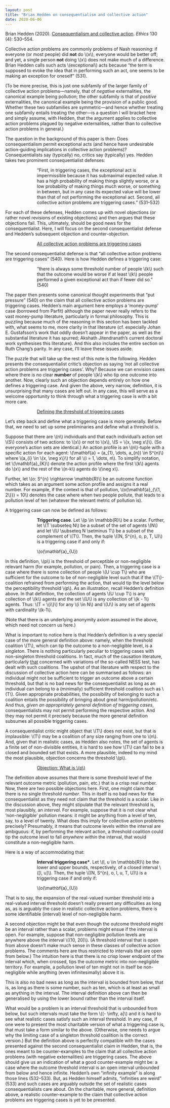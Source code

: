 ```yaml
---
layout: post
title: "Brian Hedden on consequentialism and collective action"
date: 2020-06-06
---
```

<p>Brian Hedden (2020). <a href="https://doi.org/10.1086/708535" target="_blank" rel="noopener">Consequentialism and collective action</a>. <cite>Ethics</cite> 130 (4): 530–554.</p>

<p>Collective action problems are commonly problems of Nash reasoning: if everyone (or most people) did <strong>not</strong> do \(x\), everyone would be better off; and yet, a single person <strong>not</strong> doing \(x\) does not make much of a difference. Brian Hedden calls such acts \(exceptional\) acts because “the term is supposed to evoke the idea that in performing such an act, one seems to be making an exception for oneself” (531).</p>

<p>(To be more precise, this is just one subfamily of the larger family of collective action problems—namely, that of <cite>negative</cite> externalities, the canonical example being pollution; the other subfamily is that of <cite>positive</cite> externalities, the canonical example being the provision of a public good. Whether these two subfamilies are symmetric—and hence whether treating one subfamily entails treating the other—is a question I will bracket here and simply assume, with Hedden, that the argument applies to collective action problems plagued by negative externalities, rather than to collective action problems in general.)</p>

<p>The question in the background of this paper is then: Does consequentialism permit exceptional acts (and hence have undesirable action-guiding implications in collective action problems)? Consequentialists say (typically) no, critics say (typically) yes. Hedden takes two prominent consequentialist defenses:</p>

<p style="padding-left:100px;">“First, in triggering cases, the exceptional act is impermissible because it has submaximal expected value. It has a high probability of making things slightly worse, or a low probability of making things much worse, or something in between, but in any case its expected value will be lower than that of not performing the exceptional act. Second, all collective action problems are triggering cases.” (531–532)</p>

<p>For each of these defenses, Hedden comes up with novel objections (or rather novel revisions of existing objections) and then argues that these objections fail. This, ultimately, should be good news for the consequentialist. Here, I will focus on the second consequentialist defense and Hedden’s subsequent objection and counter-objection.</p>

<p style="padding-left:100px;"><u>All collective action problems are triggering cases</u></p>

<p>The second consequentialist defense is that “all collective action problems are triggering cases” (540). Here is how Hedden defines a triggering case:</p>

<p style="padding-left:100px;">“there is always some threshold number of people \(k\) such that the outcome would be worse if at least \(k\) people performed a given exceptional act than if fewer did so.” (540)</p>

<p>The paper then presents some canonical thought experiments that “put pressure” (540) on the claim that all collective action problems are triggering cases. Hedden’s main argument here employs a ‘money-pump’ case (borrowed from Parfit) although the paper never really refers to the vast money-pump literature, particularly in formal philosophy. This is puzzling because much of the reasoning in this section has been tackled with, what seems to me, more clarity in that literature (cf. especially Johan E. Gustafsson’s work that oddly doesn’t appear in the paper, as well as the substantial literature it has spurred; Akshath Jitendranath’s current doctoral work synthesises this literature). And this also includes the entire section on Ruth Chang’s parity. In any case, I’ll leave these issues aside.</p>

<p>The puzzle that will take up the rest of this note is the following. Hedden presents the consequentialist critic’s objection as saying ‘not all collective action problems are triggering cases’. Why? Because we can envision cases where there is no clear <strong>number</strong> of people \(k\) who tip one outcome into another. Now, clearly such an objection depends entirely on how one defines a triggering case. And given the above, very narrow, definition, it is unsurprising that many cases are left out. In any case, this will serve as a welcome opportunity to think through what a triggering case is with a bit more care.</p>

<p style="padding-left:100px;"><u>Defining the threshold of triggering cases</u></p>

<p>Let’s step back and define what a triggering case is more generally. Before that, we need to set up some preliminaries and define what a threshold is.</p>

<p>Suppose that there are \(n\) individuals and that each individual’s action set \(S\) consists of two actions: to \(x\) or not to \(x\), \(S = \{x, \neg x\}\). (So everyone’s action sets are identical.) An action profile is an \(n\)-tuple with a specific action for each agent: \(\mathbf{a} = (a_{1}, \dots, a_{n}) \in S^{n}\) where \(a_{i} \in \{x, \neg x\}\) for all \(i = 1, \dots, n\). To simplify notation, let \(\mathbf{a}_{K}\) denote the action profile where the first \(k\) agents do \(x\) and the rest of the \(n-k\) agents do \(\neg x\).</p>

<p>Further, let \(o: S^{n} \rightarrow \mathbb{R}\) be an outcome function which takes as an argument some action profile and assigns it a real number. For example, if the context is that of pollution, \(o(\mathbf{a}_{\{1, 2\}}) = 10\) denotes the case where when two people pollute, that leads to a pollution level of ten (whatever the relevant metric of pollution is).</p>

<p>A triggering case can now be defined as follows:</p>

<p style="padding-left:100px;"><strong>Triggering case</strong>. Let \(p \in \mathbb{R}\) be a scalar. Further, let \(T \subseteq N\) be a subset of the set of agents \(N\) and let \(U \subseteq N \setminus T\) be a subset of the complement of \(T\). Then, the tuple \((N, S^{n}, o, p, T, U)\) is a triggering case if and only if:</p>

<p style="padding-left:100px;">\(o(\mathbf{a}_{U})<p\) and \(o(\mathbf{a}_{U \cup T}) \geq p\).</p>

<p>In this definition, \(p\) is the threshold of perceptible or non-negligible relevant harm (for example, pollution, or pain). Then, a triggering case is a case where there is some collection of people \(U \cup T\) who are sufficient for the outcome to be of non-negligible level such that if the \(T\)-coalition refrained from performing the action, that would tip the level below the perceptibility threshold \(p\). As an illustration, recall Hedden’s definition above. In that definition, the collection of agents \(U \cup T\) is any collection of \(k\) agents and the set \(U\) is any collection of \(k - 1\) agents. Thus: \(T = \{i\}\) for any \(i \in N\) and \(U\) is any set of agents with cardinality \(k-1\).</p>

<p>(Note that there is an underlying anonymity axiom assumed in the above, which need not concern us here.)</p>

<p>What is important to notice here is that Hedden’s definition is a very special case of the more general definition above: namely, when the threshold coalition \(T\), which can tip the outcome to a non-negligible level, is a <cite>singleton</cite>. There is nothing particularly peculiar to triggering cases with non-singleton threshold coalitions. In fact, much of the causation literature, particularly <a href="https://doi.org/10.1007/s10670-009-9184-8" target="_blank" rel="noopener">that</a> concerned with variations of the so-called NESS test, has dealt with such coalitions. The upshot of that literature with respect to the discussion of collective action here can be summarised as follows: an individual might not be sufficient to trigger an outcome above a certain threshold, but that is no bad news for the consequentialist as long as an individual can belong to a (minimally) sufficient threshold coalition such as \(T\). Given appropriate probabilities, the possibility of belonging to such a coalition entails the possibility of bringing about great harm/pollution/etc. And thus, <cite>given an appropriately general definition of triggering cases</cite>, consequentialists may not permit performing the respective action. And they may not permit it precisely because the more general definition subsumes all possible triggering cases.</p>

<p>A consequentialist critic might object that \(T\) does not exist, but that is implausible: \(T\) may be a coalition of any size ranging from one to \(n\). And, given that in realistic cases, as Hedden also notes, the set of agents is a finite set of non-divisible entities, it is hard to see how \(T\) can fail to be a closed and bounded set that exists. A more plausible, indeed to my mind the most plausible, objection concerns the threshold \(p\).</p>

<p style="padding-left:100px;"><u>Objection: What is \(p\)</u></p>

<p>The definition above assumes that there is some threshold level of the relevant outcome metric (pollution, pain, etc.) that is a crisp real number. Now, there are two possible objections here. First, one might claim that there is no single threshold <cite>number</cite>. This in itself is no bad news for the consequentialist as they need not claim that the threshold is a scalar. Like in the discussion above, they might stipulate that the relevant threshold is, most plausibly, an <cite>interval</cite>. For example, suppose that it is not clear what ‘non-negligible’ pollution means: it might be anything from a level of ten, say, to a level of twenty. What does this imply for collective action problems precisely? Presumably, it means that outcome levels within the interval are ambiguous: if, by performing the relevant action, a threshold coalition could tip the outcome level to fall <cite>anywhere within</cite> the interval, that would constitute a non-negligible harm.</p>

<p>Here is a way of accommodating that:</p>

<p style="padding-left:100px;"><strong>Interval triggering case*</strong>. Let \(l, u \in \mathbb{R}\) be the lower and upper bounds, respectively, of a closed interval \([l, u]\). Then, the tuple \((N, S^{n}, o, l, u, T, U)\) is a triggering case if and only if:</p>

<p style="padding-left:100px;">\(o(\mathbf{a}_{U})<l\) and \(o(\mathbf{a}_{U \cup T}) \in [l, u]\).</p>

<p>That is to say, the expansion of the real-valued number threshold into a real-valued interval threshold doesn’t really present any difficulties as long as, as is arguably the case in realistic collective action problems, there is some identifiable (interval) level of non-negligible harm.</p>

<p>A second objection might be that even though the outcome threshold might be an interval rather than a scalar, problems might ensue if the interval is open. For example, suppose that non-negligible pollution levels are anywhere above the interval \((10, 20]\). (A threshold interval that is open from above doesn’t make much sense in these classes of collective action problems. The comments here are thus restricted to intervals that are open from below.) The intuition here is that there is no crisp lower endpoint of the interval which, when crossed, tips the outcome metric into non-negligible territory. For example, a pollution level of ten might not in itself be non-negligible while anything (even infinitesimally) above it is.</p>

<p>This is also no bad news as long as the interval is bounded from below, that is, as long as there is some number, such as ten, which is at least as small as anything in the interval. The interval definition above can then be generalised by using the lower bound rather than the interval itself.</p>

<p>What would be a problem is an interval threshold that is unbounded from below, but such intervals must take the form \((- \infty, a]\) and it is hard to see what realistic cases satisfy such an interval threshold. In any case, if one were to present the most charitable version of what a triggering case is, that must take a form similar to the above. (Otherwise, one needs to argue why the limiting case of a singleton threshold coalition is the correct version.) But the definition above is perfectly compatible with the cases presented against the second consequentialist claim in Hedden, that is, the ones meant to be counter-examples to the claim that all collective action problems (with negative externalities) are triggering cases. The above should give us an indication of what a good counter-example might be: a case where the outcome threshold interval is an open interval unbounded from below and hence infinite. Hedden’s own “infinity example” is along those lines (532–533). But, as Hedden himself admits, “infinities are weird” (533) and such cases are arguably outside the set of realistic cases consequentialists care about. On the charitable, more general, definition above, a realistic counter-example to the claim that collective action problems are triggering cases is yet to be presented.</p>

